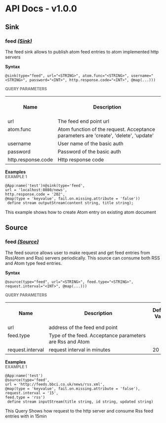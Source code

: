 # API Docs - v1.0.0

## Sink

### feed *<a target="_blank" href="https://wso2.github.io/siddhi/documentation/siddhi-4.0/#sink">(Sink)</a>*

<p style="word-wrap: break-word">The feed sink allows to publish atom feed entries to atom implemented http servers </p>

<span id="syntax" class="md-typeset" style="display: block; font-weight: bold;">Syntax</span>
```
@sink(type="feed", url="<STRING>", atom.func="<STRING>", username="<STRING>", password="<INT>", http.response.code="<INT>", @map(...)))
```

<span id="query-parameters" class="md-typeset" style="display: block; color: rgba(0, 0, 0, 0.54); font-size: 12.8px; font-weight: bold;">QUERY PARAMETERS</span>
<table>
    <tr>
        <th>Name</th>
        <th style="min-width: 20em">Description</th>
        <th>Default Value</th>
        <th>Possible Data Types</th>
        <th>Optional</th>
        <th>Dynamic</th>
    </tr>
    <tr>
        <td style="vertical-align: top">url</td>
        <td style="vertical-align: top; word-wrap: break-word">The feed end point url</td>
        <td style="vertical-align: top"></td>
        <td style="vertical-align: top">STRING</td>
        <td style="vertical-align: top">No</td>
        <td style="vertical-align: top">No</td>
    </tr>
    <tr>
        <td style="vertical-align: top">atom.func</td>
        <td style="vertical-align: top; word-wrap: break-word">Atom function of the request. Acceptance parameters are 'create', 'delete', 'update'</td>
        <td style="vertical-align: top"></td>
        <td style="vertical-align: top">STRING</td>
        <td style="vertical-align: top">No</td>
        <td style="vertical-align: top">No</td>
    </tr>
    <tr>
        <td style="vertical-align: top">username</td>
        <td style="vertical-align: top; word-wrap: break-word">User name of the basic auth</td>
        <td style="vertical-align: top">admin</td>
        <td style="vertical-align: top">STRING</td>
        <td style="vertical-align: top">Yes</td>
        <td style="vertical-align: top">No</td>
    </tr>
    <tr>
        <td style="vertical-align: top">password</td>
        <td style="vertical-align: top; word-wrap: break-word">Password of the basic auth</td>
        <td style="vertical-align: top">admin</td>
        <td style="vertical-align: top">INT</td>
        <td style="vertical-align: top">Yes</td>
        <td style="vertical-align: top">No</td>
    </tr>
    <tr>
        <td style="vertical-align: top">http.response.code</td>
        <td style="vertical-align: top; word-wrap: break-word">Http response code</td>
        <td style="vertical-align: top">201</td>
        <td style="vertical-align: top">INT</td>
        <td style="vertical-align: top">Yes</td>
        <td style="vertical-align: top">No</td>
    </tr>
</table>

<span id="examples" class="md-typeset" style="display: block; font-weight: bold;">Examples</span>
<span id="example-1" class="md-typeset" style="display: block; color: rgba(0, 0, 0, 0.54); font-size: 12.8px; font-weight: bold;">EXAMPLE 1</span>
```
@App:name('test')n@sink(type='feed',
url = 'localhost:8080/news',
http.response.code = '202',
@map(type = 'keyvalue', fail.on.missing.attribute = 'false'))
 define stream outputStream(content string, title string);
```
<p style="word-wrap: break-word"> This example shows how to create Atom entry on existing atom document</p>

## Source

### feed *<a target="_blank" href="https://wso2.github.io/siddhi/documentation/siddhi-4.0/#source">(Source)</a>*

<p style="word-wrap: break-word"> The feed source allows user to make request and get feed entries from Rss(Atom and Rss) servers periodically. This source can consume both RSS and Atom type feed entries. </p>

<span id="syntax" class="md-typeset" style="display: block; font-weight: bold;">Syntax</span>
```
@source(type="feed", url="<STRING>", feed.type="<STRING>", request.interval="<INT>", @map(...)))
```

<span id="query-parameters" class="md-typeset" style="display: block; color: rgba(0, 0, 0, 0.54); font-size: 12.8px; font-weight: bold;">QUERY PARAMETERS</span>
<table>
    <tr>
        <th>Name</th>
        <th style="min-width: 20em">Description</th>
        <th>Default Value</th>
        <th>Possible Data Types</th>
        <th>Optional</th>
        <th>Dynamic</th>
    </tr>
    <tr>
        <td style="vertical-align: top">url</td>
        <td style="vertical-align: top; word-wrap: break-word">address of the feed end point</td>
        <td style="vertical-align: top"></td>
        <td style="vertical-align: top">STRING</td>
        <td style="vertical-align: top">No</td>
        <td style="vertical-align: top">No</td>
    </tr>
    <tr>
        <td style="vertical-align: top">feed.type</td>
        <td style="vertical-align: top; word-wrap: break-word">Type of the feed. Acceptance parameters are Rss and Atom</td>
        <td style="vertical-align: top"></td>
        <td style="vertical-align: top">STRING</td>
        <td style="vertical-align: top">No</td>
        <td style="vertical-align: top">No</td>
    </tr>
    <tr>
        <td style="vertical-align: top">request.interval</td>
        <td style="vertical-align: top; word-wrap: break-word">request interval in minutes</td>
        <td style="vertical-align: top">20</td>
        <td style="vertical-align: top">INT</td>
        <td style="vertical-align: top">Yes</td>
        <td style="vertical-align: top">No</td>
    </tr>
</table>

<span id="examples" class="md-typeset" style="display: block; font-weight: bold;">Examples</span>
<span id="example-1" class="md-typeset" style="display: block; color: rgba(0, 0, 0, 0.54); font-size: 12.8px; font-weight: bold;">EXAMPLE 1</span>
```
@App:name('test')
@source(type='feed',
url = 'http://feeds.bbci.co.uk/news/rss.xml',
@map(type = 'keyvalue', fail.on.missing.attribute = 'false'),
request.interval = '15',
feed.type = 'rss')
 define stream inputStream(title string, id string, updated string)
```
<p style="word-wrap: break-word"> This Query Shows how request to the http server and consume Rss feed entries with in 15min </p>

